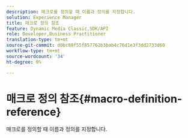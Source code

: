 ```yaml
---
description: 매크로를 정의할 때 이름과 정의를 지정합니다.
solution: Experience Manager
title: 매크로 정의 참조
feature: Dynamic Media Classic,SDK/API
role: Developer,Business Practitioner
translation-type: tm+mt
source-git-commit: d0bc88f55f857762b3bab4c76d1e3f3dd2733d60
workflow-type: tm+mt
source-wordcount: '34'
ht-degree: 0%

---
```



# 매크로 정의 참조{#macro-definition-reference}

매크로를 정의할 때 이름과 정의를 지정합니다.

